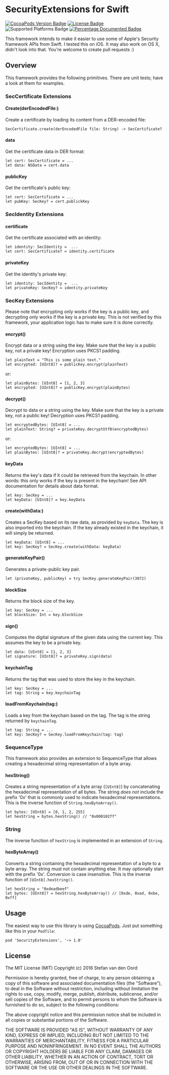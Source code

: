 # SecurityExtensions for Swift
[![CocoaPods Version Badge](https://img.shields.io/cocoapods/v/SecurityExtensions.svg)](https://cocoapods.org/pods/SecurityExtensions)
[![License Badge](https://img.shields.io/cocoapods/l/SecurityExtensions.svg)](https://github.com/svdo/swift-SecurityExtensions/blob/master/LICENSE.txt)
![Supported Platforms Badge](https://img.shields.io/cocoapods/p/SecurityExtensions.svg)
[![Percentage Documented Badge](https://img.shields.io/cocoapods/metrics/doc-percent/SecurityExtensions.svg)](http://cocoadocs.org/docsets/SecurityExtensions)

This framework intends to make it easier to use some of Apple's Security framework APIs from Swift. I tested this on iOS. It may also work on OS X, didn't look into that. You're welcome to create pull requests :)

Overview
--------
This framework provides the following primitives. There are unit tests; have a look at them for examples.

### SecCertificate Extensions

#### Create(derEncodedFile:)
Create a certificate by loading its content from a DER-encoded file:

    SecCertificate.create(derEncodedFile file: String) -> SecCertificate?

#### data
Get the certificate data in DER format:

    let cert: SecCertificate = ...
    let data: NSData = cert.data

#### publicKey
Get the certificate's public key:

    let cert: SecCertificate = ...
    let pubKey: SecKey? = cert.publickKey

### SecIdentity Extensions

#### certificate
Get the certificate associated with an identity:

    let identity: SecIdentity =  ...
    let cert: SecCertificate? = identity.certificate

#### privateKey
Get the identity's private key:

    let identity: SecIdentity =  ...
    let privateKey: SecKey? = identity.privateKey

### SecKey Extensions
Please note that encrypting only works if the key is a public key, and decrypting only works if the key is a private key. This is not verified by this framework, your application logic has to make sure it is done correctly.

#### encrypt()
Encrypt data or a string using the key. Make sure that the key is a public key, not a private key! Encryption uses PKCS1 padding.

    let plainText = "This is some plain text."
    let encrypted: [UInt8]? = publicKey.encrypt(plainText)

or:

    let plainBytes: [UInt8] = [1, 2, 3]
    let encrypted: [UInt8]? = publicKey.encrypt(plainBytes)

#### decrypt()
Decrypt to data or a string using the key. Make sure that the key is a private key, not a public key! Decryption uses PKCS1 padding.

    let encryptedBytes: [UInt8] = ...
    let plainText: String? = privateKey.decryptUtf8(encryptedBytes)

or:

    let encryptedBytes: [UInt8] = ...
    let plainBytes: [UInt8]? = privateKey.decrypt(encryptedBytes)

#### keyData
Returns the key's data if it could be retrieved from the keychain. In other words: this only works if the key is present in the keychain! See API documentation for details about data format.

    let key: SecKey = ...
    let keyData: [UInt8]? = key.keyData

#### create(withData:)
Creates a SecKey based on its raw data, as provided by `keyData`. The key is also imported into the keychain. If the key already existed in the keychain, it will simply be returned.

    let keyData: [UInt8] = ...
    let key: SecKey? = SecKey.create(withData: keyData)

#### generateKeyPair()
Generates a private-public key pair.

    let (privateKey, publicKey) = try SecKey.generateKeyPair(3072)

#### blockSize
Returns the block size of the key.

    let key: SecKey = ...
    let blockSize: Int = key.blockSize

#### sign()
Computes the digital signature of the given data using the current key. This assumes the key to be a private key.

    let data: [UInt8] = [1, 2, 3]
    let signature: [UInt8]? = privateKey.sign(data)

#### keychainTag
Returns the tag that was used to store the key in the keychain.

    let key: SecKey = ...
    let tag: String = key.keychainTag

#### loadFromKeychain(tag:)
Loads a key from the keychain based on the tag. The tag is the string returned by `keychainTag`.

    let tag: String = ...
    let key: SecKey? = SecKey.loadFromKeychain(tag: tag)

### SequenceType
This framework also provides an extension to SequenceType that allows creating a hexadecimal string representation of a byte array.

#### hexString()
Creates a string representation of a byte array (`[UInt8]`) by concatenating the hexadecimal representation of all bytes. The string _does not_ include the prefix '0x' that is commonly used to indicate hexadecimal representations. This is the inverse function of `String.hexByteArray()`.

    let bytes: [UInt8] = [0, 1, 2, 255]
    let hexString = bytes.hexString() // "0x000102ff"

### String
The inverse function of `hexString` is implemented in an extension of `String`.

#### hexByteArray()
Converts a string containing the hexadecimal representation of a byte to a byte array. The string must not contain anything else. It may optionally start with the prefix '0x'. Conversion is case insensitive. This is the inverse function of `[UInt8].hexString()`.

    let hexString = "0xdeadbeef"
    let bytes: [UInt8]? = hexString.hexByteArray() // [0xde, 0xad, 0xbe, 0xff]

Usage
-----
The easiest way to use this library is using [CocoaPods](https://cocoapods.org). Just put something like this in your `Podfile`:

    pod 'SecurityExtensions', '~> 1.0'

License
-------
The MIT License (MIT)
Copyright (c) 2016 Stefan van den Oord

Permission is hereby granted, free of charge, to any person obtaining a copy of this software and associated documentation files (the "Software"), to deal in the Software without restriction, including without limitation the rights to use, copy, modify, merge, publish, distribute, sublicense, and/or sell copies of the Software, and to permit persons to whom the Software is furnished to do so, subject to the following conditions:

The above copyright notice and this permission notice shall be included in all copies or substantial portions of the Software.

THE SOFTWARE IS PROVIDED "AS IS", WITHOUT WARRANTY OF ANY KIND, EXPRESS OR IMPLIED, INCLUDING BUT NOT LIMITED TO THE WARRANTIES OF MERCHANTABILITY, FITNESS FOR A PARTICULAR PURPOSE AND NONINFRINGEMENT. IN NO EVENT SHALL THE AUTHORS OR COPYRIGHT HOLDERS BE LIABLE FOR ANY CLAIM, DAMAGES OR OTHER LIABILITY, WHETHER IN AN ACTION OF CONTRACT, TORT OR OTHERWISE, ARISING FROM, OUT OF OR IN CONNECTION WITH THE SOFTWARE OR THE USE OR OTHER DEALINGS IN THE SOFTWARE.
